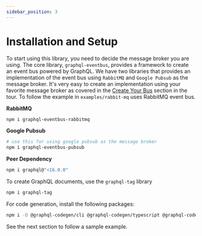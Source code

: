 ```yaml
---
sidebar_position: 3
---
```


# Installation and Setup

To start using this library, you need to decide the message broker you are using. The core library, `graphql-eventbus`, provides a framework to create an event bus powered by GraphQL. We have two libraries that provides an implementation of the event bus using `RabbitMQ` and `Google Pubsub` as the message broker. It's very easy to create an implementation using your favorite message broker as covered in the [Create Your Bus](/docs/tour/create-your-bus/) section in the tour. To follow the example in `examples/rabbit-mq` uses RabbitMQ event bus.

**RabbitMQ**

```bash
npm i graphql-eventbus-rabbitmq
```

**Google Pubsub**

```bash
# use this for using google pubsub as the message broker
npm i graphql-eventbus-pubsub
```

**Peer Dependency**

```bash
npm i graphql@"<16.0.0"
```

To create GraphQL documents, use the `graphql-tag` library

```bash
npm i graphql-tag
```

For code generation, install the following packages:

```bash
npm i -D @graphql-codegen/cli @graphql-codegen/typescript @graphql-codegen/typescript-operations graphql-eventbus-codegen
```

See the next section to follow a sample example.
